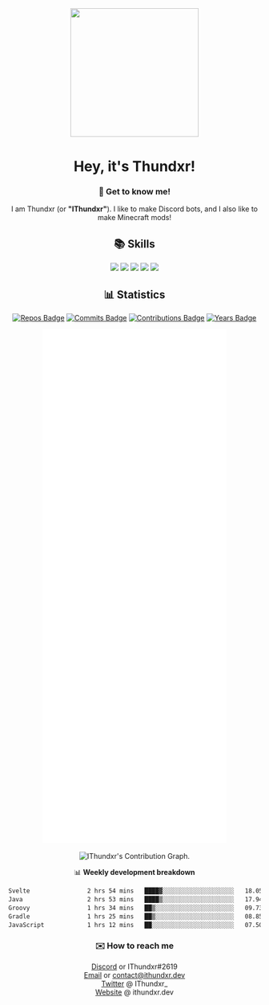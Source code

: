 <div align="center">
  <img src="https://ithundxr.dev/ithundxr.jpg" width="256" height="256">
  <h1>Hey, it's Thundxr!</h1>
</div>

<div align="center">
  <h3>👋 Get to know me!</h3>
  <p>I am Thundxr (or <strong>"IThundxr"</strong>). I like to make Discord bots, and I also like to make Minecraft mods!</p>
</div>

<div align="center">
  <h2>📚 Skills</h2>
  <img src="https://github.com/rahul-jha98/README_icons/blob/main/language_and_tools/square/java/java.png">
  <img src="https://github.com/rahul-jha98/README_icons/blob/main/language_and_tools/square/javascript/javascript.png">
  <img src="https://github.com/rahul-jha98/README_icons/blob/main/language_and_tools/square/typescript/typescript.png">
  <img src="https://github.com/rahul-jha98/README_icons/blob/main/language_and_tools/square/node/node.png">
  <img src="https://github.com/rahul-jha98/README_icons/blob/main/language_and_tools/square/html/html.png">
</div>

<div align="center">
  <h2>📊 Statistics</h2>
  
  [![Repos Badge](https://badges.strrl.dev/repos/IThundxr)](https://badges.strrl.dev) [![Commits Badge](https://badges.strrl.dev/commits/all/IThundxr)](https://badges.strrl.dev) [![Contributions Badge](https://badges.strrl.dev/contributions/all/IThundxr)](https://badges.strrl.dev) [![Years Badge](https://badges.strrl.dev/years/IThundxr)](https://badges.strrl.dev)

  ![Metrics](https://raw.githubusercontent.com/IThundxr/IThundxr/master/github-metrics.svg)
  
  <img height="295em" src="https://github-readme-activity-graph.vercel.app/graph?username=IThundxr&theme=rogue" alt=" IThundxr's Contribution Graph.">

  📊 **Weekly development breakdown**
  <!--START_SECTION:waka-->

```txt
Svelte                2 hrs 54 mins   ████▓░░░░░░░░░░░░░░░░░░░░   18.05 %
Java                  2 hrs 53 mins   ████▒░░░░░░░░░░░░░░░░░░░░   17.94 %
Groovy                1 hrs 34 mins   ██▒░░░░░░░░░░░░░░░░░░░░░░   09.73 %
Gradle                1 hrs 25 mins   ██▒░░░░░░░░░░░░░░░░░░░░░░   08.85 %
JavaScript            1 hrs 12 mins   ██░░░░░░░░░░░░░░░░░░░░░░░   07.50 %
```

<!--END_SECTION:waka-->
</div>

<div align="center">
  <h3>✉️ How to reach me</h3>
  
[Discord](https://discord.com/users/694604709591384226) or IThundxr#2619  
[Email](mailto:contact@ithundxr.dev) or contact@ithundxr.dev  
[Twitter](https://twitter.com/IThundxr_) @ IThundxr_  
[Website](https://ithundxr.dev) @ ithundxr.dev

</div>

